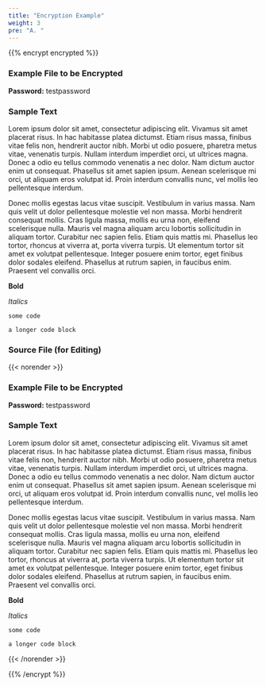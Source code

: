 ```yaml
---
title: "Encryption Example"
weight: 3
pre: "A. "
---
```


{{% encrypt encrypted %}}

### Example File to be Encrypted

**Password:** testpassword

### Sample Text

Lorem ipsum dolor sit amet, consectetur adipiscing elit. Vivamus sit amet placerat risus. In hac habitasse platea dictumst. Etiam risus massa, finibus vitae felis non, hendrerit auctor nibh. Morbi ut odio posuere, pharetra metus vitae, venenatis turpis. Nullam interdum imperdiet orci, ut ultrices magna. Donec a odio eu tellus commodo venenatis a nec dolor. Nam dictum auctor enim ut consequat. Phasellus sit amet sapien ipsum. Aenean scelerisque mi orci, ut aliquam eros volutpat id. Proin interdum convallis nunc, vel mollis leo pellentesque interdum.

Donec mollis egestas lacus vitae suscipit. Vestibulum in varius massa. Nam quis velit ut dolor pellentesque molestie vel non massa. Morbi hendrerit consequat mollis. Cras ligula massa, mollis eu urna non, eleifend scelerisque nulla. Mauris vel magna aliquam arcu lobortis sollicitudin in aliquam tortor. Curabitur nec sapien felis. Etiam quis mattis mi. Phasellus leo tortor, rhoncus at viverra at, porta viverra turpis. Ut elementum tortor sit amet ex volutpat pellentesque. Integer posuere enim tortor, eget finibus dolor sodales eleifend. Phasellus at rutrum sapien, in faucibus enim. Praesent vel convallis orci.

**Bold**

_Italics_

`some code`

```
a longer code block
```

### Source File (for Editing)

{{< norender >}}

### Example File to be Encrypted

**Password:** testpassword

### Sample Text

Lorem ipsum dolor sit amet, consectetur adipiscing elit. Vivamus sit amet placerat risus. In hac habitasse platea dictumst. Etiam risus massa, finibus vitae felis non, hendrerit auctor nibh. Morbi ut odio posuere, pharetra metus vitae, venenatis turpis. Nullam interdum imperdiet orci, ut ultrices magna. Donec a odio eu tellus commodo venenatis a nec dolor. Nam dictum auctor enim ut consequat. Phasellus sit amet sapien ipsum. Aenean scelerisque mi orci, ut aliquam eros volutpat id. Proin interdum convallis nunc, vel mollis leo pellentesque interdum.

Donec mollis egestas lacus vitae suscipit. Vestibulum in varius massa. Nam quis velit ut dolor pellentesque molestie vel non massa. Morbi hendrerit consequat mollis. Cras ligula massa, mollis eu urna non, eleifend scelerisque nulla. Mauris vel magna aliquam arcu lobortis sollicitudin in aliquam tortor. Curabitur nec sapien felis. Etiam quis mattis mi. Phasellus leo tortor, rhoncus at viverra at, porta viverra turpis. Ut elementum tortor sit amet ex volutpat pellentesque. Integer posuere enim tortor, eget finibus dolor sodales eleifend. Phasellus at rutrum sapien, in faucibus enim. Praesent vel convallis orci.

**Bold**

_Italics_

`some code`

```
a longer code block
```

{{< /norender >}}

{{% /encrypt %}}
